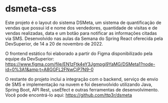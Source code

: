 # dsmeta-css

Este projeto é o layout do sistema DSMeta, um sistema de quantificação de vendas que possui id e nome dos vendedores, quantidade de visitas e de vendas realizadas, data e um botão para notificar as informações citadas via SMS. Desenvolvido nas aulas da Semana do Spring React oferecida pela DevSuperior, de 14 a 20 de novembro de 2022.

O frontend estático foi elaborado a partir do Figma disponibilizado pela equipe da DevSuperior:
https://www.figma.com/file/EN1zFtk4eY3Jgmpgi9YaMG/DSMeta1?node-id=0%3A1&amp;t=A8GGFL2FNwCjP7N9-0

O restante do projeto inclui a integração com o backend, serviço de envio de SMS e implementação na nuvem e foi desenvolvido utilizando Java, Spring Boot, API Rest, useEfect e outras ferramentas de desenvolvimento.
Você pode encontrá-lo aqui: https://github.com/ttp3r/dsmeta
